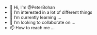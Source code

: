 - 👋 Hi, I’m @PeterBohan
- 👀 I’m interested in a lot of different things
- 🌱 I’m currently learning ...
- 💞️ I’m looking to collaborate on ...
- 📫 How to reach me ...

<!---
PeterBohan/PeterBohan is a ✨ special ✨ repository because its `README.md` (this file) appears on your GitHub profile.
You can click the Preview link to take a look at your changes.
--->
